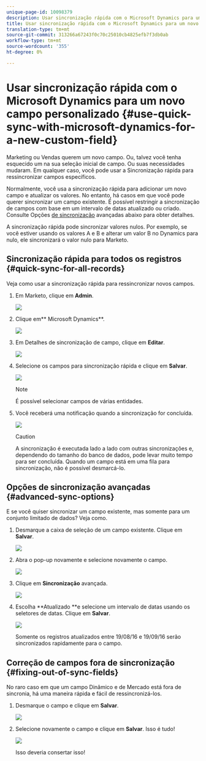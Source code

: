 ```yaml
---
unique-page-id: 10098379
description: Usar sincronização rápida com o Microsoft Dynamics para um novo campo personalizado - Documentos de marketing - Documentação do produto
title: Usar sincronização rápida com o Microsoft Dynamics para um novo campo personalizado
translation-type: tm+mt
source-git-commit: 313266a67243f0c70c25010cb4825efb7f3db0ab
workflow-type: tm+mt
source-wordcount: '355'
ht-degree: 0%

---
```



# Usar sincronização rápida com o Microsoft Dynamics para um novo campo personalizado {#use-quick-sync-with-microsoft-dynamics-for-a-new-custom-field}

Marketing ou Vendas querem um novo campo. Ou, talvez você tenha esquecido um na sua seleção inicial de campo. Ou suas necessidades mudaram. Em qualquer caso, você pode usar a Sincronização rápida para ressincronizar campos específicos.

Normalmente, você usa a sincronização rápida para adicionar um novo campo e atualizar os valores. No entanto, há casos em que você pode querer sincronizar um campo existente. É possível restringir a sincronização de campos com base em um intervalo de datas atualizado ou criado. Consulte Opções [de sincronização](#Advanced_Sync_Options) avançadas abaixo para obter detalhes.

A sincronização rápida pode sincronizar valores nulos. Por exemplo, se você estiver usando os valores A e B e alterar um valor B no Dynamics para nulo, ele sincronizará o valor nulo para Marketo.

## Sincronização rápida para todos os registros {#quick-sync-for-all-records}

Veja como usar a sincronização rápida para ressincronizar novos campos.

1. Em Marketo, clique em **Admin**.

   ![](assets/image2016-8-19-11-3a14-3a5.png)

1. Clique em** Microsoft Dynamics**.

   ![](assets/image2016-8-19-11-3a15-3a8.png)

1. Em Detalhes de sincronização de campo, clique em **Editar**.

   ![](assets/image2016-8-19-11-3a16-3a22.png)

1. Selecione os campos para sincronização rápida e clique em **Salvar**.

   ![](assets/image2016-8-25-15-3a26-3a11.png)

   >[!NOTE]
   >
   >É possível selecionar campos de várias entidades.

1. Você receberá uma notificação quando a sincronização for concluída.

   ![](assets/field-sync-update-notification.png)

   >[!CAUTION]
   >
   >A sincronização é executada lado a lado com outras sincronizações e, dependendo do tamanho do banco de dados, pode levar muito tempo para ser concluída. Quando um campo está em uma fila para sincronização, não é possível desmarcá-lo.

## Opções de sincronização avançadas {#advanced-sync-options}

E se você quiser sincronizar um campo existente, mas somente para um conjunto limitado de dados? Veja como.

1. Desmarque a caixa de seleção de um campo existente. Clique em **Salvar**.

   ![](assets/image2016-8-25-16-3a16-3a32.png)

1. Abra o pop-up novamente e selecione novamente o campo.

   ![](assets/select-field-reselect-hand.png)

1. Clique em **Sincronização** avançada.

   ![](assets/image2016-8-25-15-3a52-3a9.png)

1. Escolha **Atualizado **e selecione um intervalo de datas usando os seletores de datas. Clique em **Salvar**.

   ![](assets/image2016-8-25-16-3a0-3a3.png)

   Somente os registros atualizados entre 19/08/16 e 19/09/16 serão sincronizados rapidamente para o campo.

## Correção de campos fora de sincronização {#fixing-out-of-sync-fields}

No raro caso em que um campo Dinâmico e de Mercado está fora de sincronia, há uma maneira rápida e fácil de ressincronizá-los.

1. Desmarque o campo e clique em **Salvar**.

   ![](assets/image2016-8-25-16-3a16-3a32-1.png)

1. Selecione novamente o campo e clique em **Salvar**. Isso é tudo!

   ![](assets/image2016-8-25-16-3a20-3a45.png)

   Isso deveria consertar isso!

